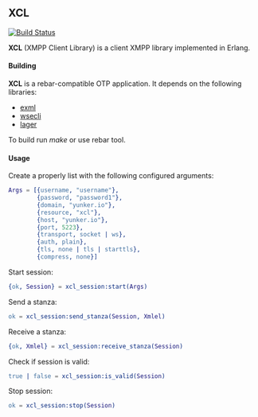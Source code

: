 XCL
---

[![Build Status](https://api.travis-ci.org/chrisyunker/xcl.png)](https://travis-ci.org/chrisyunker/xcl)

**XCL** (XMPP Client Library) is a client XMPP library implemented in Erlang.

#### Building

**XCL** is a rebar-compatible OTP application. It depends on the following libraries:

- [exml](https://github.com/esl/exml)
- [wsecli](https://github.com/madtrick/wsecli)
- [lager](https://github.com/basho/lager)

To build run *make* or use rebar tool.

#### Usage

Create a properly list with the following configured arguments:

```erlang
Args = [{username, "username"},
        {password, "password1"},
        {domain, "yunker.io"},
        {resource, "xcl"},
        {host, "yunker.io"},
        {port, 5223},
        {transport, socket | ws},
        {auth, plain},
        {tls, none | tls | starttls},
        {compress, none}]
```

Start session:

```erlang
{ok, Session} = xcl_session:start(Args)
```

Send a stanza:

```erlang
ok = xcl_session:send_stanza(Session, Xmlel)
```

Receive a stanza:

```erlang
{ok, Xmlel} = xcl_session:receive_stanza(Session)
```

Check if session is valid:

```erlang
true | false = xcl_session:is_valid(Session)
```

Stop session:

```erlang
ok = xcl_session:stop(Session)
```


